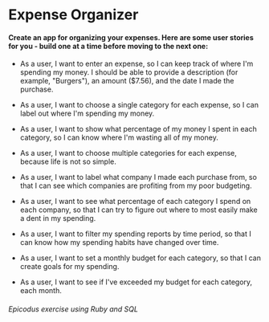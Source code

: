 # Expense Organizer

#### Create an app for organizing your expenses. Here are some user stories for you - build one at a time before moving to the next one:

* As a user, I want to enter an expense, so I can keep track of where I'm spending my money. I should be able to provide a description (for example, "Burgers"), an amount ($7.56), and the date I made the purchase.

* As a user, I want to choose a single category for each expense, so I can label out where I'm spending my money.

* As a user, I want to show what percentage of my money I spent in each category, so I can know where I'm wasting all of my money.

* As a user, I want to choose multiple categories for each expense, because life is not so simple.

* As a user, I want to label what company I made each purchase from, so that I can see which companies are profiting from my poor budgeting.

* As a user, I want to see what percentage of each category I spend on each company, so that I can try to figure out where to most easily make a dent in my spending.

* As a user, I want to filter my spending reports by time period, so that I can know how my spending habits have changed over time.

* As a user, I want to set a monthly budget for each category, so that I can create goals for my spending.

* As a user, I want to see if I've exceeded my budget for each category, each month.

###### Epicodus exercise using Ruby and SQL
